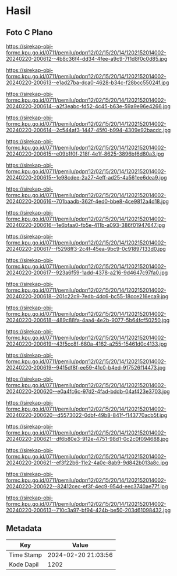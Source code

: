 # Hasil

## Foto C Plano

https://sirekap-obj-formc.kpu.go.id/0711/pemilu/pdpr/12/02/15/20/14/1202152014002-20240220-200612--4b8c36f4-dd34-4fee-a9c9-7f1d8f0c0d85.jpg

https://sirekap-obj-formc.kpu.go.id/0711/pemilu/pdpr/12/02/15/20/14/1202152014002-20240220-200613--e1ad27ba-dca0-4628-b34c-f28bcc55024f.jpg

https://sirekap-obj-formc.kpu.go.id/0711/pemilu/pdpr/12/02/15/20/14/1202152014002-20240220-200614--a2f3eabc-fd52-4c45-b63e-59a9e96e4266.jpg

https://sirekap-obj-formc.kpu.go.id/0711/pemilu/pdpr/12/02/15/20/14/1202152014002-20240220-200614--2c544af3-1447-45f0-b994-4309e92bacdc.jpg

https://sirekap-obj-formc.kpu.go.id/0711/pemilu/pdpr/12/02/15/20/14/1202152014002-20240220-200615--e09b1f0f-218f-4e1f-8625-3896bf6d80a3.jpg

https://sirekap-obj-formc.kpu.go.id/0711/pemilu/pdpr/12/02/15/20/14/1202152014002-20240220-200615--1e98cdee-2a27-4eff-ad25-4a561ee6dea9.jpg

https://sirekap-obj-formc.kpu.go.id/0711/pemilu/pdpr/12/02/15/20/14/1202152014002-20240220-200616--701baadb-362f-4ed0-bbe8-4ce9812a4d18.jpg

https://sirekap-obj-formc.kpu.go.id/0711/pemilu/pdpr/12/02/15/20/14/1202152014002-20240220-200616--1e6bfaa0-fb5e-411b-a093-386f01947647.jpg

https://sirekap-obj-formc.kpu.go.id/0711/pemilu/pdpr/12/02/15/20/14/1202152014002-20240220-200617--f5298ff3-2c4f-45ea-9bc9-0c91897133d0.jpg

https://sirekap-obj-formc.kpu.go.id/0711/pemilu/pdpr/12/02/15/20/14/1202152014002-20240220-200617--923a6f59-1add-4378-a216-9d4647c97fa0.jpg

https://sirekap-obj-formc.kpu.go.id/0711/pemilu/pdpr/12/02/15/20/14/1202152014002-20240220-200618--201c22c9-7edb-4dc6-bc55-18cce216eca9.jpg

https://sirekap-obj-formc.kpu.go.id/0711/pemilu/pdpr/12/02/15/20/14/1202152014002-20240220-200618--489c88fa-4aa4-4e2b-9077-5b64fcf50250.jpg

https://sirekap-obj-formc.kpu.go.id/0711/pemilu/pdpr/12/02/15/20/14/1202152014002-20240220-200619--43f5cc8f-680a-4162-a255-15461d0c4133.jpg

https://sirekap-obj-formc.kpu.go.id/0711/pemilu/pdpr/12/02/15/20/14/1202152014002-20240220-200619--9415df8f-ee59-41c0-b4ed-917526f14473.jpg

https://sirekap-obj-formc.kpu.go.id/0711/pemilu/pdpr/12/02/15/20/14/1202152014002-20240220-200620--e0a4fc6c-97d2-4fad-bddb-04af423e3703.jpg

https://sirekap-obj-formc.kpu.go.id/0711/pemilu/pdpr/12/02/15/20/14/1202152014002-20240220-200620--d5573022-0dbf-49b8-841f-f143770acb5f.jpg

https://sirekap-obj-formc.kpu.go.id/0711/pemilu/pdpr/12/02/15/20/14/1202152014002-20240220-200621--df6b80e3-912e-4751-98d1-0c2c0f094688.jpg

https://sirekap-obj-formc.kpu.go.id/0711/pemilu/pdpr/12/02/15/20/14/1202152014002-20240220-200621--ef3f22b6-11e2-4a0e-8ab9-9d842b013a8c.jpg

https://sirekap-obj-formc.kpu.go.id/0711/pemilu/pdpr/12/02/15/20/14/1202152014002-20240220-200622--82412cec-ef3f-4ec9-954d-eec3740ae77f.jpg

https://sirekap-obj-formc.kpu.go.id/0711/pemilu/pdpr/12/02/15/20/14/1202152014002-20240220-200613--710c3a97-bf94-424b-be50-203d61098432.jpg


## Metadata

| Key        | Value               |
| ---------- | ------------------- |
| Time Stamp | 2024-02-20 21:03:56 |
| Kode Dapil | 1202                |




